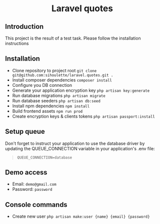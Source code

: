 <h1 align="center">Laravel quotes</h1>

## Introduction
This project is the result of a test task. Please follow the installation instructions

## Installation
- Clone repository to project root ```git clone git@github.com:sihoulette/laravel.quotes.git .```
- Install composer dependencies ```composer install```
- Configure you DB connection
- Generate your application encryption key ```php artisan key:generate```
- Run database migrations ```php artisan migrate```
- Run database seeders ```php artisan db:seed```
- Install npm dependencies ```npm install```
- Build frontend assets ```npm run prod```
- Create encryption keys & clients tokens ```php artisan passport:install```

## Setup queue
Don't forget to instruct your application to use the database driver by updating the QUEUE_CONNECTION variable in your application's .env file:
>```QUEUE_CONNECTION=database```

## Demo access
- Email: ```demo@gmail.com```
- Password: ```password```

## Console commands
- Create new user ```php artisan make:user {name} {email} {password}```
